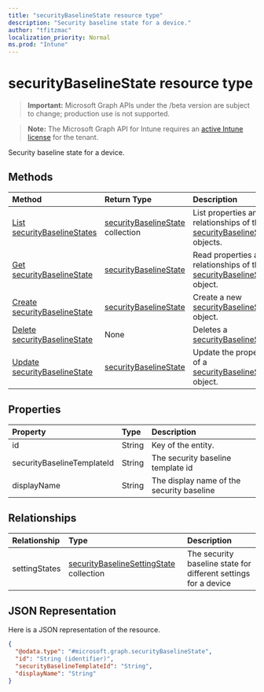 ```yaml
---
title: "securityBaselineState resource type"
description: "Security baseline state for a device."
author: "tfitzmac"
localization_priority: Normal
ms.prod: "Intune"
---
```


# securityBaselineState resource type

> **Important:** Microsoft Graph APIs under the /beta version are subject to change; production use is not supported.

> **Note:** The Microsoft Graph API for Intune requires an [active Intune license](https://go.microsoft.com/fwlink/?linkid=839381) for the tenant.

Security baseline state for a device.

## Methods
|Method|Return Type|Description|
|:---|:---|:---|
|[List securityBaselineStates](../api/intune-deviceintent-securitybaselinestate-list.md)|[securityBaselineState](../resources/intune-deviceintent-securitybaselinestate.md) collection|List properties and relationships of the [securityBaselineState](../resources/intune-deviceintent-securitybaselinestate.md) objects.|
|[Get securityBaselineState](../api/intune-deviceintent-securitybaselinestate-get.md)|[securityBaselineState](../resources/intune-deviceintent-securitybaselinestate.md)|Read properties and relationships of the [securityBaselineState](../resources/intune-deviceintent-securitybaselinestate.md) object.|
|[Create securityBaselineState](../api/intune-deviceintent-securitybaselinestate-create.md)|[securityBaselineState](../resources/intune-deviceintent-securitybaselinestate.md)|Create a new [securityBaselineState](../resources/intune-deviceintent-securitybaselinestate.md) object.|
|[Delete securityBaselineState](../api/intune-deviceintent-securitybaselinestate-delete.md)|None|Deletes a [securityBaselineState](../resources/intune-deviceintent-securitybaselinestate.md).|
|[Update securityBaselineState](../api/intune-deviceintent-securitybaselinestate-update.md)|[securityBaselineState](../resources/intune-deviceintent-securitybaselinestate.md)|Update the properties of a [securityBaselineState](../resources/intune-deviceintent-securitybaselinestate.md) object.|

## Properties
|Property|Type|Description|
|:---|:---|:---|
|id|String|Key of the entity.|
|securityBaselineTemplateId|String|The security baseline template id|
|displayName|String|The display name of the security baseline|

## Relationships
|Relationship|Type|Description|
|:---|:---|:---|
|settingStates|[securityBaselineSettingState](../resources/intune-deviceintent-securitybaselinesettingstate.md) collection|The security baseline state for different settings for a device|

## JSON Representation
Here is a JSON representation of the resource.
<!-- {
  "blockType": "resource",
  "keyProperty": "id",
  "@odata.type": "microsoft.graph.securityBaselineState"
}
-->
``` json
{
  "@odata.type": "#microsoft.graph.securityBaselineState",
  "id": "String (identifier)",
  "securityBaselineTemplateId": "String",
  "displayName": "String"
}
```



